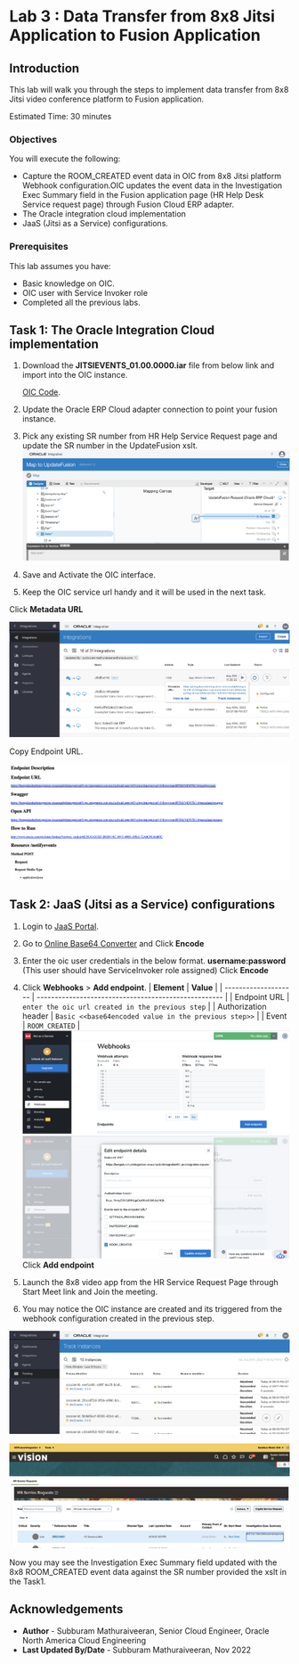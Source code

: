 # Lab 3 : Data Transfer from 8x8 Jitsi Application to Fusion Application

## Introduction

This lab will walk you through the steps to implement data transfer from 8x8 Jitsi video conference platform to Fusion application.

Estimated Time: 30 minutes

### Objectives

You will execute the following:

- Capture the ROOM_CREATED event data in OIC from 8x8 Jitsi platform Webhook configuration.OIC updates the event data in the
  Investigation Exec Summary field in the Fusion application page (HR Help Desk Service request page) through Fusion Cloud ERP
  adapter.
- The Oracle integration cloud implementation
- JaaS (Jitsi as a Service) configurations.

### Prerequisites

This lab assumes you have:

- Basic knowledge on OIC.
- OIC user with Service Invoker role
- Completed all the previous labs.

## Task 1: The Oracle Integration Cloud implementation

1. Download the **JITSIEVENTS_01.00.0000.iar** file from below link and    import into the OIC instance.

   [OIC Code](https://c4u04.objectstorage.us-ashburn-1.oci.customer-oci.com/p/EcTjWk2IuZPZeNnD_fYMcgUhdNDIDA6rt9gaFj_WZMiL7VvxPBNMY60837hu5hga/n/c4u04/b/livelabsfiles/o/labfiles/JITSIEVENTS_01.00.0000.iar).

2. Update the Oracle ERP Cloud adapter connection to point your fusion instance.

3. Pick any existing SR number from HR Help Service Request page and update the SR number in the UpdateFusion xslt.
 ![XSLT update](./images/xsltupdate.png)

4. Save and Activate the OIC interface.

5. Keep the OIC service url handy and it will be used in the next task.

 Click **Metadata URL**

  ![Get the endpoint url](./images/oicendpoint.png)

 Copy Endpoint URL.

 ![Get the endpoint url](./images/oicendpoint1.png)

## Task 2: JaaS (Jitsi as a Service) configurations

1. Login to [JaaS Portal](https://jaas.8x8.vc).

2. Go to  [Online Base64 Converter](https://www.base64decode.org/) and Click **Encode**

3. Enter the oic user credentials in the below format.
   **username:password**  (This user should have ServiceInvoker role assigned)
   Click **Encode**

4. Click **Webhooks** > **Add endpoint**.
 | **Element**          | **Value**                                            |
 | -------------------- | ---------------------------------------------------- |
 | Endpoint URL         | `enter the oic url created in the previous step`     |
 | Authorization header | `Basic <<base64encoded value in the previous step>>` |
 | Event                | `ROOM_CREATED`                                       |
![Webhook configuration](./images/webhookconfig.png)
![Endpoint url](./images/webhookendpoint.png)
Click **Add endpoint**

5. Launch the 8x8 video app from the HR Service Request Page through Start Meet link and Join the meeting.

6. You may notice the OIC instance are created and its triggered from the webhook configuration created in the previous step.

![OIC instances](./images/oicinstancecreation.png)

![InvestigationExecSummary field](./images/fusionfieldupdate.png)

Now you may see the Investigation Exec Summary field updated with the 8x8 ROOM_CREATED event data against the SR number provided the xslt in the Task1.

## Acknowledgements

- **Author** - Subburam Mathuraiveeran, Senior Cloud Engineer, Oracle North America Cloud Engineering
- **Last Updated By/Date** - Subburam Mathuraiveeran, Nov 2022
